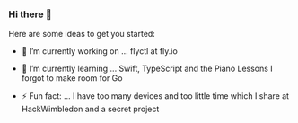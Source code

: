 ### Hi there 👋

Here are some ideas to get you started:

- 🔭 I’m currently working on ...
  flyctl at fly.io

- 🌱 I’m currently learning ...
  Swift, TypeScript and the Piano Lessons I forgot to make room for Go

- ⚡ Fun fact: ...
   I have too many devices and too little time which I share at HackWimbledon and a secret project


